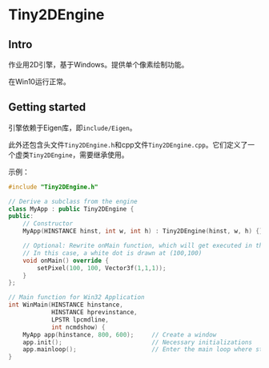 # Tiny2DEngine

## Intro

作业用2D引擎，基于Windows。提供单个像素绘制功能。

在Win10运行正常。

## Getting started

引擎依赖于Eigen库，即`include/Eigen`。

此外还包含头文件`Tiny2DEngine.h`和cpp文件`Tiny2DEngine.cpp`。它们定义了一个虚类`Tiny2DEngine`，需要继承使用。

示例：

```cpp
#include "Tiny2DEngine.h"

// Derive a subclass from the engine
class MyApp : public Tiny2DEngine {
public:
    // Constructor
    MyApp(HINSTANCE hinst, int w, int h) : Tiny2DEngine(hinst, w, h) {}

    // Optional: Rewrite onMain function, which will get executed in the loop
    // In this case, a white dot is drawn at (100,100)
    void onMain() override {
        setPixel(100, 100, Vector3f(1,1,1));
    }
};

// Main function for Win32 Application
int WinMain(HINSTANCE hinstance,
			HINSTANCE hprevinstance,
			LPSTR lpcmdline,
			int ncmdshow) {
    MyApp app(hinstance, 800, 600);     // Create a window
    app.init();                         // Necessary initializations
    app.mainloop();                     // Enter the main loop where stuff gets shown and mouse/keyboard gets answered
}
```

